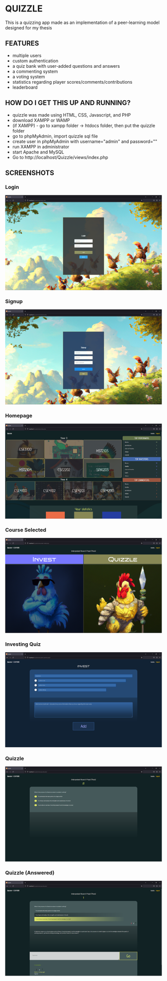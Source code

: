 # QUIZZLE 
This is a quizzing app made as an implementation of a peer-learning model designed for my thesis

## FEATURES
- multiple users
- custom authentication
- a quiz bank with user-added questions and answers
- a commenting system
- a voting system
- statistics regarding player scores/comments/contributions
- leaderboard

## HOW DO I GET THIS UP AND RUNNING?
- quizzle was made using HTML, CSS, Javascript, and PHP
- download XAMPP or WAMP
- (if XAMPP) - go to xampp folder -> htdocs folder, then put the quizzle folder 
- go to phpMyAdmin, import quizzle sql file
- create user in phpMyAdmin with username="admin" and password=""
- run XAMPP in administrator
- start Apache and MySQL
- Go to http://localhost/Quizzle/views/index.php

## SCREENSHOTS

### Login
![Alt text](./res/screenshots/login.png)

### Signup
![Alt text](./res/screenshots/sign-up.png)

### Homepage
![Alt text](./res/screenshots/homepage.png)

### Course Selected
![Alt text](./res/screenshots/course-selected.png)

### Investing Quiz
![Alt text](./res/screenshots/investing-quiz.png)

### Quizzle
![Alt text](./res/screenshots/quizzle.png)

### Quizzle (Answered)
![Alt text](./res/screenshots/quizzle-(answered).png)
